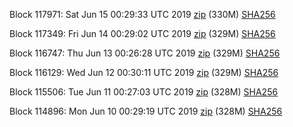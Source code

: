 Block 117971: Sat Jun 15 00:29:33 UTC 2019 [zip](https://dash-bootstrap.ams3.digitaloceanspaces.com/testnet/2019-06-15/bootstrap.dat.zip) (330M) [SHA256](https://dash-bootstrap.ams3.digitaloceanspaces.com/testnet/2019-06-15/sha256.txt)

Block 117349: Fri Jun 14 00:29:02 UTC 2019 [zip](https://dash-bootstrap.ams3.digitaloceanspaces.com/testnet/2019-06-14/bootstrap.dat.zip) (329M) [SHA256](https://dash-bootstrap.ams3.digitaloceanspaces.com/testnet/2019-06-14/sha256.txt)

Block 116747: Thu Jun 13 00:26:28 UTC 2019 [zip](https://dash-bootstrap.ams3.digitaloceanspaces.com/testnet/2019-06-13/bootstrap.dat.zip) (329M) [SHA256](https://dash-bootstrap.ams3.digitaloceanspaces.com/testnet/2019-06-13/sha256.txt)

Block 116129: Wed Jun 12 00:30:11 UTC 2019 [zip](https://dash-bootstrap.ams3.digitaloceanspaces.com/testnet/2019-06-12/bootstrap.dat.zip) (329M) [SHA256](https://dash-bootstrap.ams3.digitaloceanspaces.com/testnet/2019-06-12/sha256.txt)

Block 115506: Tue Jun 11 00:27:03 UTC 2019 [zip](https://dash-bootstrap.ams3.digitaloceanspaces.com/testnet/2019-06-11/bootstrap.dat.zip) (328M) [SHA256](https://dash-bootstrap.ams3.digitaloceanspaces.com/testnet/2019-06-11/sha256.txt)

Block 114896: Mon Jun 10 00:29:19 UTC 2019 [zip](https://dash-bootstrap.ams3.digitaloceanspaces.com/testnet/2019-06-10/bootstrap.dat.zip) (328M) [SHA256](https://dash-bootstrap.ams3.digitaloceanspaces.com/testnet/2019-06-10/sha256.txt)
